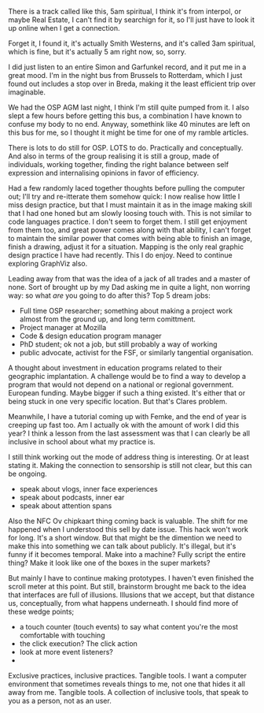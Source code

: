 There is a track called like this, 5am spiritual, I think it's from interpol, or maybe Real Estate, I can't find it by searchign for it, so I'll just have to look it up online when I get a connection.

Forget it, I found it, it's actually Smith Westerns, and it's called 3am spiritual, which is fine, but it's actually 5 am right now, so, sorry.

I did just listen to an entire Simon and Garfunkel record, and it put me in a great mood. I'm in the night bus from Brussels to Rotterdam, which I just found out includes a stop over in Breda, making it the least efficient trip over imaginable.

We had the OSP AGM last night, I think I'm still quite pumped from it. I also slept a few hours before getting this bus, a combination I have known to confuse my body to no end. Anyway, somethink like 40 minutes are left on this bus for me, so I thought it might be time for one of my ramble articles.

There is lots to do still for OSP. LOTS to do. Practically and conceptually. And also in terms of the group realising it is still a group, made of individuals, working together, finding the right balance between self expression and internalising opinions in favor of efficiency.

Had a few randomly laced together thoughts before pulling the computer out; I'll try and re-itterate them somehow quick:
I now realise how little I miss design practice, but that I must maintain it as in the image making skill that I had one honed but am slowly loosing touch with. This is not similar to code languages practice. I don't seem to forget them. I still get enjoyment from them too, and great power comes along with that ability, I can't forget to maintain the similar power that comes with being able to finish an image, finish a drawing, adjust it for a situation. Mapping is the only real graphic design practice I have had recently. This I do enjoy. Need to continue exploring GraphViz also.

Leading away from that was the idea of a jack of all trades and a master of none. Sort of brought up by my Dad asking me in quite a light, non worring way: so what *are* you going to do after this? Top 5 dream jobs:

* Full time OSP researcher; something about making a project work almost from the ground up, and long term comittment.
* Project manager at Mozilla
* Code & design education program manager
* PhD student; ok not a job, but still probably a way of working
* public advocate, activist for the FSF, or similarly tangential organisation.

A thought about investment in education programs related to their geographic implantation. A challenge would be to find a way to develop a program that would not depend on a national or regional government. European funding. Maybe bigger if such a thing existed. It's either that or being stuck in one very specific location. But that's Clares problem.

Meanwhile, I have a tutorial coming up with Femke, and the end of year is creeping up fast too. Am I actually ok with the amount of work I did this year? I think a lesson from the last assessment was that I can clearly be all inclusive in school about what my practice is.

I still think working out the mode of address thing is interesting. Or at least stating it. Making the connection to sensorship is still not clear, but this can be ongoing.
* speak about vlogs, inner face experiences
* speak about podcasts, inner ear
* speak about attention spans

Also the NFC Ov chipkaart thing coming back is valuable. The shift for me happened when I understood this sell by date issue. This hack won't work for long. It's a short window. But that might be the dimention we need to make this into something we can talk about publicly. It's illegal, but it's funny if it becomes temporal. Make into a machine? Fully script the entire thing? Make it look like one of the boxes in the super markets?

But mainly I have to continue making prototypes. I haven't even finished the scroll meter at this point. But still, brainstorm brought me back to the idea that interfaces are full of illusions. Illusions that we accept, but that distance us, conceptually, from what happens underneath. I should find more of these wedge points;

* a touch counter (touch events) to say what content you're the most comfortable with touching
* the click execution? The click action
* look at more event listeners?
*

Exclusive practices, inclusive practices. Tangible tools. I want a computer environment that sometimes reveals things to me, not one that hides it all away from me. Tangible tools. A collection of inclusive tools, that speak to you as a person, not as an user.
